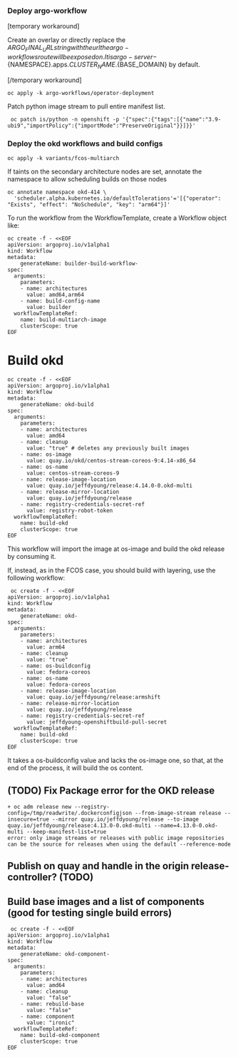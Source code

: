 ### Deploy argo-workflow

[temporary workaround]

Create an overlay or directly replace the ${ARGO_FINAL_URL} string with the url the argo-workflows route will be exposed on.
It is argo-server-${NAMESPACE}.apps.${CLUSTER_NAME}.${BASE_DOMAIN} by default.

[/temporary workaround]

```shell
oc apply -k argo-workflows/operator-deployment
```

Patch python image stream to pull entire manifest list.
``` shell
 oc patch is/python -n openshift -p '{"spec":{"tags":[{"name":"3.9-ubi9","importPolicy":{"importMode":"PreserveOriginal"}}]}}'
```

### Deploy the okd workflows and build configs

```shell
oc apply -k variants/fcos-multiarch
```

If taints on the secondary architecture nodes are set, annotate the namespace to allow scheduling builds on those nodes

```shell
oc annotate namespace okd-414 \
  'scheduler.alpha.kubernetes.io/defaultTolerations'='[{"operator": "Exists", "effect": "NoSchedule", "key": "arm64"}]'
```

To run the workflow from the WorkflowTemplate, create a Workflow object like:

```shell
oc create -f - <<EOF
apiVersion: argoproj.io/v1alpha1
kind: Workflow
metadata:
    generateName: builder-build-workflow-
spec:
  arguments:
    parameters:
    - name: architectures
      value: amd64,arm64
    - name: build-config-name
      value: builder
  workflowTemplateRef:
    name: build-multiarch-image
    clusterScope: true
EOF
```

# Build okd 

```shell
oc create -f - <<EOF
apiVersion: argoproj.io/v1alpha1
kind: Workflow
metadata:
    generateName: okd-build
spec:
  arguments:
    parameters:
    - name: architectures
      value: amd64
    - name: cleanup
      value: "true" # deletes any previously built images
    - name: os-image
      value: quay.io/okd/centos-stream-coreos-9:4.14-x86_64
    - name: os-name
      value: centos-stream-coreos-9
    - name: release-image-location 
      value: quay.io/jeffdyoung/release:4.14.0-0.okd-multi
    - name: release-mirror-location
      value: quay.io/jeffdyoung/release
    - name: registry-credentials-secret-ref
      value: registry-robot-token
  workflowTemplateRef:
    name: build-okd
    clusterScope: true
EOF

```

This workflow will import the image at os-image and build the okd release by consuming it.

If, instead, as in the FCOS case, you should build with layering, use the following workflow:

```shell
 oc create -f - <<EOF
apiVersion: argoproj.io/v1alpha1
kind: Workflow
metadata:
    generateName: okd-
spec:
  arguments:
    parameters:
    - name: architectures
      value: arm64
    - name: cleanup
      value: "true"
    - name: os-buildconfig
      value: fedora-coreos
    - name: os-name
      value: fedora-coreos
    - name: release-image-location 
      value: quay.io/jeffdyoung/release:armshift
    - name: release-mirror-location
      value: quay.io/jeffdyoung/release
    - name: registry-credentials-secret-ref
      value: jeffdyoung-openshiftbuild-pull-secret
  workflowTemplateRef:
    name: build-okd
    clusterScope: true
EOF

```

It takes a os-buildconfig value and lacks the os-image one, so that, at the end of the process, it will build the
os content.

## (TODO) Fix Package error for the OKD release
```
+ oc adm release new --registry-config=/tmp/readwrite/.dockerconfigjson --from-image-stream release --insecure=true --mirror quay.io/jeffdyoung/release --to-image quay.io/jeffdyoung/release:4.13.0-0.okd-multi --name=4.13.0-0.okd-multi --keep-manifest-list=true
error: only image streams or releases with public image repositories can be the source for releases when using the default --reference-mode
```


## Publish on quay and handle in the origin release-controller? (TODO)

## Build base images and a list of components (good for testing single build errors)

```shell
 oc create -f - <<EOF
apiVersion: argoproj.io/v1alpha1
kind: Workflow
metadata:
    generateName: okd-component-
spec:
  arguments:
    parameters:
    - name: architectures
      value: amd64
    - name: cleanup
      value: "false"
    - name: rebuild-base
      value: "false"
    - name: component
      value: "ironic"
  workflowTemplateRef:
    name: build-okd-component
    clusterScope: true
EOF

```